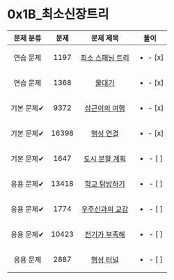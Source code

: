 # 0x1B_최소신장트리
| 문제 분류 | 문제 | 문제 제목 | 풀이 |
| :--: | :--: | :--: | :--: |
| 연습 문제 | 1197 | [최소 스패닝 트리](https://www.acmicpc.net/problem/1197) | <ul><li>- [x] </li></ul> |
| 연습 문제 | 1368 | [물대기](https://www.acmicpc.net/problem/1368) | <ul><li>- [x] </li></ul> |
| 기본 문제✔ | 9372 | [상근이의 여행](https://www.acmicpc.net/problem/9372) | <ul><li>- [x] </li></ul> |
| 기본 문제✔ | 16398 | [행성 연결](https://www.acmicpc.net/problem/16398) | <ul><li>- [x] </li></ul> |
| 기본 문제✔ | 1647 | [도시 분할 계획](https://www.acmicpc.net/problem/1647) | <ul><li>- [ ] </li></ul> |
| 응용 문제✔ | 13418 | [학교 탐방하기](https://www.acmicpc.net/problem/13418) | <ul><li>- [ ] </li></ul> |
| 응용 문제✔ | 1774 | [우주신과의 교감](https://www.acmicpc.net/problem/1774) | <ul><li>- [ ] </li></ul> |
| 응용 문제✔ | 10423 | [전기가 부족해](https://www.acmicpc.net/problem/10423) | <ul><li>- [ ] </li></ul> |
| 응용 문제 | 2887 | [행성 터널](https://www.acmicpc.net/problem/2887) | <ul><li>- [ ] </li></ul> |

